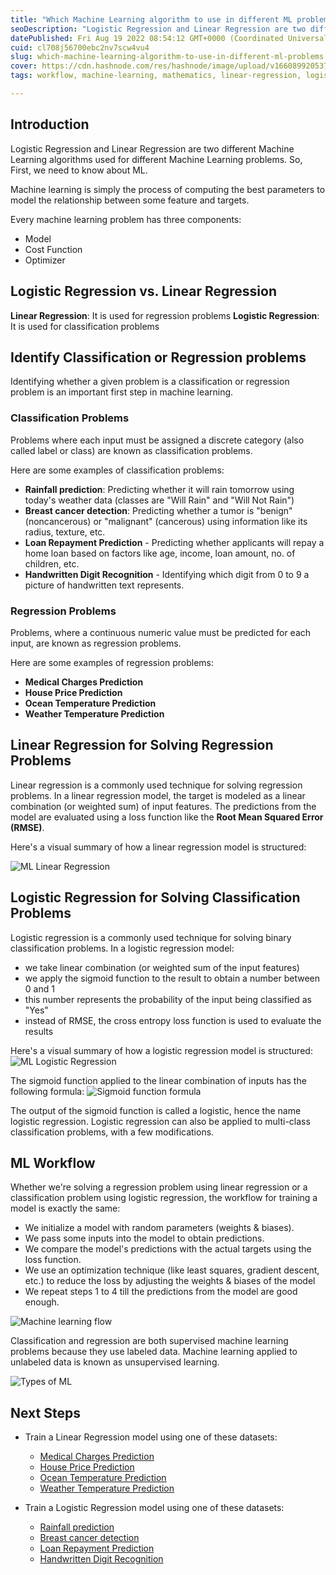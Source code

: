 ```yaml
---
title: "Which Machine Learning algorithm to use in different ML problems?"
seoDescription: "Logistic Regression and Linear Regression are two different Machine Learning algorithms used for different Machine Learning problems..."
datePublished: Fri Aug 19 2022 08:54:12 GMT+0000 (Coordinated Universal Time)
cuid: cl708j56700ebc2nv7scw4vu4
slug: which-machine-learning-algorithm-to-use-in-different-ml-problems
cover: https://cdn.hashnode.com/res/hashnode/image/upload/v1660899205373/B-kaOZ9qJ.png
tags: workflow, machine-learning, mathematics, linear-regression, logistic-regression

---
```


## Introduction
Logistic Regression and Linear Regression are two different Machine Learning algorithms used for different Machine Learning problems. So, First, we need to know about ML.

Machine learning is simply the process of computing the best parameters to model the relationship between some feature and targets.

Every machine learning problem has three components:
- Model
- Cost Function
- Optimizer

## Logistic Regression vs. Linear Regression
**Linear Regression**: It is used for regression problems
**Logistic Regression**: It is used for classification problems

## Identify Classification or Regression problems
Identifying whether a given problem is a classification or regression problem is an important first step in machine learning.

### Classification Problems
Problems where each input must be assigned a discrete category (also called label or class) are known as classification problems.

Here are some examples of classification problems:

- **Rainfall prediction**: Predicting whether it will rain tomorrow using today's weather data (classes are "Will Rain" and "Will Not Rain")
- **Breast cancer detection**: Predicting whether a tumor is "benign" (noncancerous) or "malignant" (cancerous) using information like its radius, texture, etc.
- **Loan Repayment Prediction** - Predicting whether applicants will repay a home loan based on factors like age, income, loan amount, no. of children, etc.
- **Handwritten Digit Recognition** - Identifying which digit from 0 to 9 a picture of handwritten text represents.

### Regression Problems
Problems, where a continuous numeric value must be predicted for each input, are known as regression problems.

Here are some examples of regression problems:

- **Medical Charges Prediction**
- **House Price Prediction**
- **Ocean Temperature Prediction**
- **Weather Temperature Prediction**

## Linear Regression for Solving Regression Problems
Linear regression is a commonly used technique for solving regression problems. In a linear regression model, the target is modeled as a linear combination (or weighted sum) of input features. The predictions from the model are evaluated using a loss function like the **Root Mean Squared Error (RMSE)**.

Here's a visual summary of how a linear regression model is structured:

![ML Linear Regression](https://i.imgur.com/iTM2s5k.png)

## Logistic Regression for Solving Classification Problems
Logistic regression is a commonly used technique for solving binary classification problems. In a logistic regression model:

- we take linear combination (or weighted sum of the input features)
- we apply the sigmoid function to the result to obtain a number between 0 and 1
- this number represents the probability of the input being classified as "Yes"
- instead of RMSE, the cross entropy loss function is used to evaluate the results

Here's a visual summary of how a logistic regression model is structured:
![ML Logistic Regression](https://i.imgur.com/YMaMo5D.png)

The sigmoid function applied to the linear combination of inputs has the following formula:
![Sigmoid function formula](https://i.imgur.com/sAVwvZP.png)

The output of the sigmoid function is called a logistic, hence the name logistic regression. Logistic regression can also be applied to multi-class classification problems, with a few modifications.

## ML Workflow
Whether we're solving a regression problem using linear regression or a classification problem using logistic regression, the workflow for training a model is exactly the same:

- We initialize a model with random parameters (weights & biases).
- We pass some inputs into the model to obtain predictions.
- We compare the model's predictions with the actual targets using the loss function.
- We use an optimization technique (like least squares, gradient descent, etc.) to reduce the loss by adjusting the weights & biases of the model
- We repeat steps 1 to 4 till the predictions from the model are good enough.

![Machine learning flow](https://www.deepnetts.com/blog/wp-content/uploads/2019/02/SupervisedLearning.png)

Classification and regression are both supervised machine learning problems because they use labeled data. Machine learning applied to unlabeled data is known as unsupervised learning.

![Types of ML](https://i.imgur.com/1EMQmAw.png)

## Next Steps

- Train a Linear Regression model using one of these datasets:
  * [Medical Charges Prediction](https://www.kaggle.com/code/subhakarks/medical-insurance-cost-analysis-and-prediction/notebook)
  * [House Price Prediction](https://www.kaggle.com/c/house-prices-advanced-regression-techniques)
  * [Ocean Temperature Prediction](https://www.kaggle.com/datasets/sohier/calcofi)
  * [Weather Temperature Prediction](https://www.kaggle.com/datasets/budincsevity/szeged-weather)

- Train a Logistic Regression model using one of these datasets:
  * [Rainfall prediction](https://www.kaggle.com/datasets/jsphyg/weather-dataset-rattle-package)
  * [Breast cancer detection](https://www.kaggle.com/datasets/uciml/breast-cancer-wisconsin-data)
  * [Loan Repayment Prediction](https://www.kaggle.com/c/home-credit-default-risk)
  * [Handwritten Digit Recognition](https://www.kaggle.com/c/digit-recognizer)
